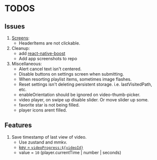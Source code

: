 # TODOS

## Issues

1. [Screens](<app/(screens)/_layout.tsx>):
   - HeaderItems are not clickable.
2. Cleanup:
   - add [react-native-boost](https://github.com/kuatsu/react-native-boost)
   - Add app screenshots to repo
3. Miscellaneous:
   - Alert cancel text isn't centered.
   - Disable buttons on settings screen when submitting.
   - When resorting playlist items, sometimes image flashes.
   - Reset settings isn't deleting persistent storage. i.e. lastVisitedPath, etc.
   - enableOrientation should be ignored on video-thumb-picker.
   - video player, on swipe up disable slider. Or move slider up some.
   - favorite star is not being filled.
   - player icons arent filled.

## Features

1. Save timestamp of last view of video.
   - Use zustand and mmkv.
   - [key = `videoProgress:${videoId}`](lib/store.ts#L453)
   - value = `10` (player.currentTime | number | seconds)

